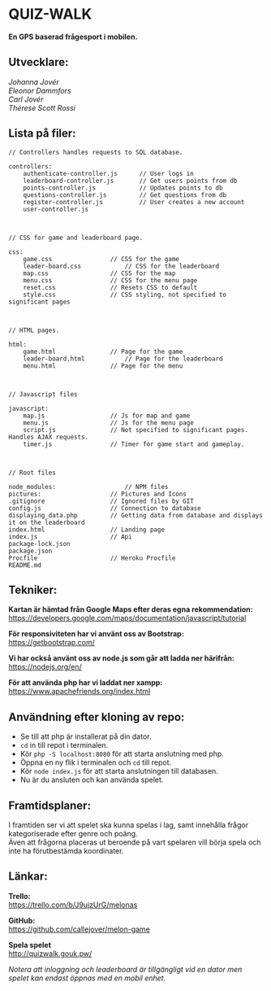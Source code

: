 QUIZ-WALK
=========

**En GPS baserad frågesport i mobilen.**


Utvecklare:
-----------
*Johanna Jovér*  
*Eleonor Dammfors*  
*Carl Jovér*  
*Thérese Scott Rossi*  

Lista på filer:
--------------
```
// Controllers handles requests to SQL database.

controllers:
	authenticate-controller.js		// User logs in
	leaderboard-controller.js		// Get users points from db 
	points-controller.js			// Updates points to db
	questions-controller.js			// Get questions from db
	register-controller.js			// User creates a new account
	user-controller.js			



// CSS for game and leaderboard page.

css:
	game.css				// CSS for the game
	leader-board.css			// CSS for the leaderboard
	map.css					// CSS for the map
	menu.css				// CSS for the menu page
	reset.css				// Resets CSS to default
	style.css				// CSS styling, not specified to significant pages
	
	
	
// HTML pages.

html:
	game.html				// Page for the game
	leader-board.html			// Page for the leaderboard
	menu.html				// Page for the menu



// Javascript files

javascript:
	map.js					// Js for map and game
	menu.js					// Js for the menu page
	script.js				// Not specified to significant pages. Handles AJAX requests. 
	timer.js				// Timer for game start and gameplay.



// Root files

node_modules:					// NPM files
pictures:					// Pictures and Icons
.gitignore					// Ignored files by GIT
config.js					// Connection to database
displaying_data.php         // Getting data from database and displays it on the leaderboard
index.html					// Landing page
index.js					// Api
package-lock.json
package.json
Procfile					// Heroku Procfile
README.md
```

Tekniker:
---------

**Kartan är hämtad från Google Maps efter deras egna rekommendation:**  
	https://developers.google.com/maps/documentation/javascript/tutorial
	
**För responsiviteten har vi använt oss av Bootstrap:**  
	https://getbootstrap.com/

**Vi har också använt oss av node.js som går att ladda ner härifrån:**  
	https://nodejs.org/en/

**För att använda php har vi laddat ner xampp:**  
	https://www.apachefriends.org/index.html

Användning efter kloning av repo:
---------------------------------

* Se till att php är installerat på din dator.
* ```cd``` in till repot i terminalen.
* Kör ```php -S localhost:8080``` för att starta anslutning med php.
* Öppna en ny flik i terminalen och ```cd``` till repot.
* Kör ```node index.js``` för att starta anslutningen till databasen.
* Nu är du ansluten och kan använda spelet.

Framtidsplaner:
---------------
I framtiden ser vi att spelet ska kunna spelas i lag, samt innehålla frågor kategoriserade efter genre och poäng.  
Även att frågorna placeras ut beroende på vart spelaren vill börja spela och inte ha förutbestämda koordinater.

Länkar:
------

**Trello:**  
  https://trello.com/b/J9ujzUrG/melonas
  
**GitHub:**  
  https://github.com/callejover/melon-game
  
**Spela spelet**  
  http://quizwalk.gouk.pw/
  
  *Notera att inloggning och leaderboard är tillgängligt vid en dator men spelet kan endast öppnas med en mobil enhet.*

